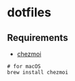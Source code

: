 # dotfiles

## Requirements

- [chezmoi](https://www.chezmoi.io/)

```
# for macOS
brew install chezmoi
```
